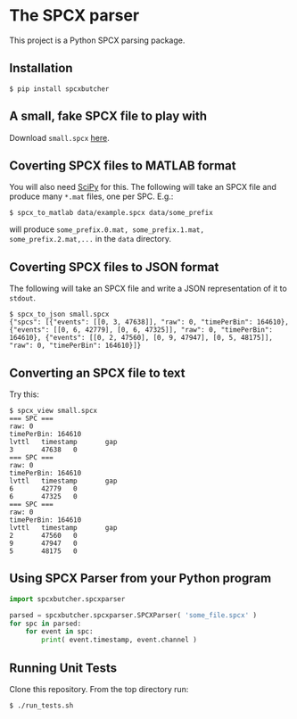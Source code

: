 # The SPCX parser

This project is a Python SPCX parsing package.

## Installation

    $ pip install spcxbutcher

## A small, fake SPCX file to play with

Download `small.spcx` [here](https://github.com/morannetser/SpcxButcher/raw/master/fixtures/small.spcx).

## Coverting SPCX files to MATLAB format

You will also need [SciPy](https://www.scipy.org/) for this. The following will take an SPCX file and produce many `*.mat` files, one per SPC. E.g.:

    $ spcx_to_matlab data/example.spcx data/some_prefix

will produce `some_prefix.0.mat, some_prefix.1.mat, some_prefix.2.mat,...` in the `data` directory.

## Coverting SPCX files to JSON format

The following will take an SPCX file and write a JSON representation of it to `stdout`.

    $ spcx_to_json small.spcx
    {"spcs": [{"events": [[0, 3, 47638]], "raw": 0, "timePerBin": 164610}, {"events": [[0, 6, 42779], [0, 6, 47325]], "raw": 0, "timePerBin": 164610}, {"events": [[0, 2, 47560], [0, 9, 47947], [0, 5, 48175]], "raw": 0, "timePerBin": 164610}]}

## Converting an SPCX file to text

Try this:

    $ spcx_view small.spcx
    === SPC ===
    raw: 0
    timePerBin: 164610
    lvttl   timestamp       gap
    3       47638   0
    === SPC ===
    raw: 0
    timePerBin: 164610
    lvttl   timestamp       gap
    6       42779   0
    6       47325   0
    === SPC ===
    raw: 0
    timePerBin: 164610
    lvttl   timestamp       gap
    2       47560   0
    9       47947   0
    5       48175   0


## Using SPCX Parser from your Python program

```python
import spcxbutcher.spcxparser

parsed = spcxbutcher.spcxparser.SPCXParser( 'some_file.spcx' )
for spc in parsed:
    for event in spc:
        print( event.timestamp, event.channel )
```

## Running Unit Tests

Clone this repository. From the top directory run:

    $ ./run_tests.sh
